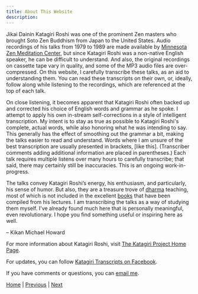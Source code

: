 ```yaml
---
title: About This Website
description:
---
```


Jikai Dainin Katagiri Roshi was one of the prominent Zen masters who brought Soto Zen Buddhism from Japan to the United States. Audio recordings of his talks from 1979 to 1989 are made available by [Minnesota Zen Meditation Center](https://www.mnzencenter.org/audio-archive-project.html), but since Katagiri Roshi was a non-native English speaker, he can be difficult to understand. And also, the original recordings on cassette tape vary in quality, and some of the MP3 audio files are over-compressed. On this website, I carefully transcribe these talks, as an aid to understanding them. You can read these transcripts on their own, or, ideally, follow along while listening to the recordings, which are referenced at the top of each talk. 

On close listening, it becomes apparent that Katagiri Roshi often backed up and corrected his choice of English words and grammar as he spoke. I attempt to apply his own in-stream self-corrections in a style of intelligent transcription. My intent is to stay as true as possible to Katagiri Roshi's complete, actual words, while also honoring what he was intending to say. This generally has the effect of smoothing out the grammar a bit, making the talks easier to read and understand. Words where I am unsure of the best transcription are usually presented in brackets, [like this]. (Transcriber comments adding additional information are placed in parentheses.) Each talk requires multiple listens over many hours to carefully transcribe; that said, there may certainly still be inaccuracies. This is an ongoing work-in-progress.

The talks convey Katagiri Roshi’s energy, his enthusiasm, and particularly, his sense of humor. But also, they are a treasure trove of [dharma](glossary#dharma) teaching, most of which is not included in the excellent [books](resources#katagiri-books) that have been compiled from his lectures. I am transcribing the talks as a way of studying them myself. I've already found much here that is personally meaningful, even revolutionary. I hope you find something useful or inspiring here as well.

  – Kikan Michael Howard

For more information about Katagiri Roshi, visit [The Katagiri Project Home Page](https://www.mnzencenter.org/katagiri-project.html).

For updates, you can follow [Katagiri Transcripts on Facebook](https://www.facebook.com/KatagiriTranscripts).

If you have comments or questions, you can [email me](mailto:michaelhoward@mac.com).

[Home](index) \| 
[Previous](index) \| 
[Next](summaries)      
